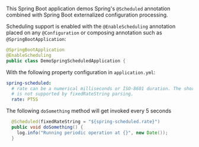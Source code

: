 This Spring Boot application demos Spring's `@Scheduled` annotation combined with Spring Boot
externalized configuration processing.

Scheduling support is enabled with the `@EnableScheduling` annotation placed on any
`@Configuration` or composing annotation such as `@SpringBootApplication`:

```java
@SpringBootApplication
@EnableScheduling
public class DemoSpringScheduledApplication {
```

With the following property configuration in `application.yml`:

```yaml
spring-scheduled:
  # rate can be a numerical milliseconds or ISO-8601 duration. The shorter form like 5s
  # is not supported by fixedRateString parsing.
  rate: PT5S
```

The following `doSomething` method will get invoked every 5 seconds

```java
  @Scheduled(fixedRateString = "${spring-scheduled.rate}")
  public void doSomething() {
    log.info("Running periodic operation at {}", new Date());
  }
```